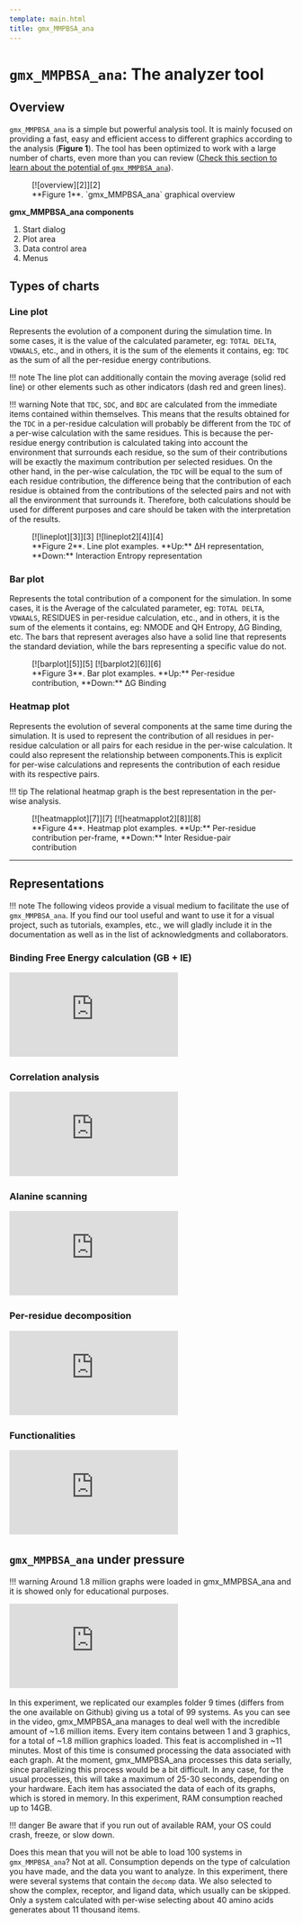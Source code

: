 ```yaml
---
template: main.html
title: gmx_MMPBSA_ana
---
```


# `gmx_MMPBSA_ana`: The analyzer tool

## Overview
`gmx_MMPBSA_ana` is a simple but powerful analysis tool. It is mainly focused on providing a fast, easy and efficient 
access to different graphics according to the analysis (**Figure 1**). The tool has been optimized to work with a 
large number of charts, even more than you can review ([Check this section to learn about the potential of 
`gmx_MMPBSA_ana`](#gmx_mmpbsa_ana-under-pressure)).


<figure markdown="1">
[![overview][2]][2]
  <figcaption markdown="1">
  **Figure 1**. `gmx_MMPBSA_ana` graphical overview
  </figcaption>
</figure>

[2]: assets/images/gmx_mmpbsa_ana_overview.png

**gmx_MMPBSA_ana components**

1. Start dialog
2. Plot area
3. Data control area
4. Menus

## Types of charts

### Line plot
Represents the evolution of a component during the simulation time. In some cases, it is the value of the calculated 
parameter, eg: `TOTAL DELTA`, `VDWAALS`, etc., and in others, it is the sum of the elements it contains, eg: `TDC` as 
the sum of all the per-residue energy contributions.

!!! note
    The line plot can additionally contain the moving average (solid red line) or other elements such as other 
    indicators (dash red and green lines).

!!! warning 
    Note that `TDC`, `SDC`, and `BDC` are calculated from the immediate items contained within themselves. This means that the 
    results obtained for the `TDC` in a per-residue calculation will probably be different from the `TDC` of a per-wise 
    calculation with the same residues. This is because the per-residue energy contribution is calculated taking 
    into account the environment that surrounds each residue, so the sum of their contributions will be exactly the 
    maximum contribution per selected residues. On the other hand, in the per-wise calculation, the `TDC` will be 
    equal to the sum of each residue contribution, the difference being that the contribution of each residue is 
    obtained from the contributions of the selected pairs and not with all the environment that surrounds it. Therefore, both 
    calculations should be used for different purposes and care should be taken with the interpretation of the results.

<figure markdown="1">
[![lineplot][3]][3]
[![lineplot2][4]][4]
  <figcaption markdown="1">
  **Figure 2**. Line plot examples. **Up:** ΔH representation, **Down:** Interaction Entropy representation
  </figcaption>
</figure>

[3]: assets/images/line_plot.png
[4]: assets/images/line_plot_ie.png

### Bar plot
Represents the total contribution of a component for the simulation. In some cases, it is the Average of the calculated 
parameter, eg: `TOTAL DELTA`, `VDWAALS`, RESIDUES in per-residue calculation, etc., and in others, it is the sum of the 
elements it contains, eg: NMODE and QH Entropy, ΔG Binding, etc. The bars that represent averages also have a solid 
line that represents the standard deviation, while the bars representing a specific value do not.

<figure markdown="1">
[![barplot][5]][5]
[![barplot2][6]][6]
  <figcaption markdown="1">
  **Figure 3**. Bar plot examples. **Up:** Per-residue contribution, **Down:** ΔG Binding
  </figcaption>
</figure>

[5]: assets/images/bar_plot.png
[6]: assets/images/bar_plot2.png

### Heatmap plot
Represents the evolution of several components at the same time during the simulation. It is used to represent the 
contribution of all residues in per-residue calculation or all pairs for each residue in the per-wise calculation. 
It could also represent the relationship between components.This is explicit for per-wise calculations and 
represents the contribution of each residue with its respective pairs.

!!! tip
    The relational heatmap graph is the best representation in the per-wise analysis.

<figure markdown="1">
[![heatmapplot][7]][7]
[![heatmapplot2][8]][8]
  <figcaption markdown="1">
  **Figure 4**. Heatmap plot examples. **Up:** Per-residue contribution per-frame, **Down:** Inter Residue-pair 
contribution
  </figcaption>
</figure>

[7]: assets/images/heatmap_plot.png
[8]: assets/images/heatmap_plot2.png

---------------------------------------

## Representations

!!! note
    The following videos provide a visual medium to facilitate the use of `gmx_MMPBSA_ana`. If you find our tool 
    useful and want to use it for a visual project, such as tutorials, examples, etc., we will gladly include it 
    in the documentation as well as in the list of acknowledgments and collaborators.

### Binding Free Energy calculation (GB + IE) 

<div class="embed-container">
    <iframe src="https://www.youtube.com/embed/k1aLlBhnkxo" frameborder="0" allowfullscreen></iframe>
</div>

### Correlation analysis

<div class="embed-container">
    <iframe src="https://www.youtube.com/embed/0xiphzA1O0w" frameborder="0" allowfullscreen></iframe>
</div>

### Alanine scanning

<div class="embed-container">
    <iframe src="https://www.youtube.com/embed/_r13tcmY038" frameborder="0" allowfullscreen></iframe>
</div>

### Per-residue decomposition

<div class="embed-container">
    <iframe src="https://www.youtube.com/embed/Ww7juWeWQQ8" frameborder="0" allowfullscreen></iframe>
</div>

### Functionalities

<div class="embed-container">
    <iframe src="https://www.youtube.com/embed/PgDnG8UgRWw" frameborder="0" allowfullscreen></iframe>
</div>

## `gmx_MMPBSA_ana` under pressure

!!! warning
    Around 1.8 million graphs were loaded in gmx_MMPBSA_ana and it is showed only for educational purposes.

<div class="embed-container">
    <iframe src="https://www.youtube.com/embed/xRIi3LtB7wU" frameborder="0" allowfullscreen></iframe>
</div>

In this experiment, we replicated our examples folder 9 times (differs from the one available on Github) giving us a 
total of 99 systems. As you can see in the video, gmx_MMPBSA_ana manages to deal well with the incredible amount of ~1.6 
million items. Every item contains between 1 and 3 graphics, for a total of ~1.8 million graphics loaded. This feat is 
accomplished in ~11 minutes. Most of this time is consumed processing the data associated with each graph. At the 
moment, gmx_MMPBSA_ana processes this data serially, since parallelizing this process would be a bit difficult. In 
any case, for the usual processes, this will take a maximum of 25-30 seconds, depending on your hardware. Each item has 
associated the data of each of its graphs, which is stored in memory. In this experiment, RAM consumption reached up 
to 14GB.

!!! danger
    Be aware that if you run out of available RAM, your OS could crash, freeze, or slow down.

Does this mean that you will not be able to load 100 systems in `gmx_MMPBSA_ana`?
Not at all. Consumption depends on the type of calculation you have made, and the data you want to analyze. In this
experiment, there were several systems that contain the `decomp` data. We also selected to show the complex, receptor, and 
ligand data, which usually can be skipped. Only a system calculated with per-wise selecting about 40 amino acids 
generates about 11 thousand items.

